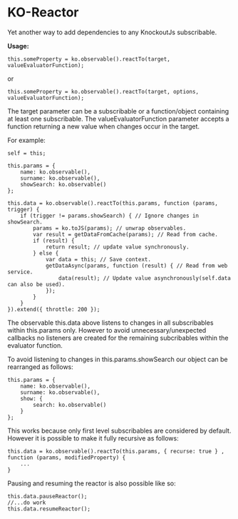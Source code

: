 KO-Reactor
===========

Yet another way to add dependencies to any KnockoutJs subscribable.

<b>Usage:</b>

    this.someProperty = ko.observable().reactTo(target, valueEvaluatorFunction);

or

    this.someProperty = ko.observable().reactTo(target, options, valueEvaluatorFunction);

The target parameter can be a subscribable or a function/object containing at least one subscribable. The 
valueEvaluatorFunction parameter accepts a function returning a new value when changes occur in the target.

For example:
    
    self = this;

    this.params = {
        name: ko.observable(),
        surname: ko.observable(),
        showSearch: ko.observable()
    };

    this.data = ko.observable().reactTo(this.params, function (params, trigger) {
        if (trigger != params.showSearch) { // Ignore changes in showSearch.
            params = ko.toJS(params); // unwrap observables.
            var result = getDataFromCache(params); // Read from cache.
            if (result) {
                return result; // update value synchronously.
            } else {
                var data = this; // Save context.
                getDataAsync(params, function (result) { // Read from web service.
                    data(result); // Update value asynchronously(self.data can also be used).
                });
            }
        }
    }).extend({ throttle: 200 });
    
The observable this.data above listens to changes in all subscribables within this.params only. However to avoid unnecessary/unexpected 
callbacks no listeners are created for the remaining subcribables within the evaluator function.


To avoid listening to changes in this.params.showSearch our object can be rearranged as follows:

    this.params = {
        name: ko.observable(),
        surname: ko.observable(),
        show: { 
            search: ko.observable() 
        }
    };

This works because only first level subscribables are considered by default. However it is possible to make it fully 
recursive as follows:

    this.data = ko.observable().reactTo(this.params, { recurse: true } , function (params, modifiedProperty) {
        ...
    }

Pausing and resuming the reactor is also possible like so:

    this.data.pauseReactor();
    //...do work
    this.data.resumeReactor();

